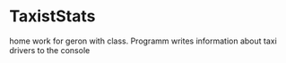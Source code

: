 # TaxistStats
home work for geron with class. Programm writes information about taxi drivers to the console
